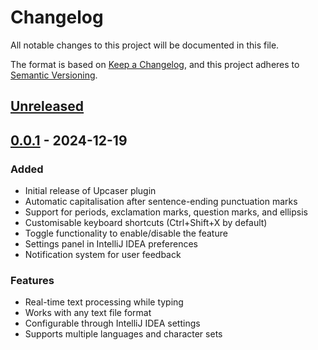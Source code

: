 # Changelog

All notable changes to this project will be documented in this file.

The format is based on [Keep a Changelog](https://keepachangelog.com/en/1.0.0/),
and this project adheres to [Semantic Versioning](https://semver.org/spec/v2.0.0.html).

## [Unreleased]

## [0.0.1] - 2024-12-19

### Added
- Initial release of Upcaser plugin
- Automatic capitalisation after sentence-ending punctuation marks
- Support for periods, exclamation marks, question marks, and ellipsis  
- Customisable keyboard shortcuts (Ctrl+Shift+X by default)
- Toggle functionality to enable/disable the feature
- Settings panel in IntelliJ IDEA preferences
- Notification system for user feedback

### Features
- Real-time text processing while typing
- Works with any text file format
- Configurable through IntelliJ IDEA settings
- Supports multiple languages and character sets

[Unreleased]: https://github.com/Melendez1209/Upcaser/compare/v0.0.1...HEAD
[0.0.1]: https://github.com/Melendez1209/Upcaser/releases/tag/v0.0.1

